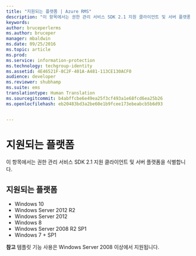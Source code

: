 ```yaml
---
title: "지원되는 플랫폼 | Azure RMS"
description: "이 항목에서는 권한 관리 서비스 SDK 2.1 지원 클라이언트 및 서버 플랫폼을 식별합니다."
keywords: 
author: bruceperlerms
ms.author: bruceper
manager: mbaldwin
ms.date: 09/25/2016
ms.topic: article
ms.prod: 
ms.service: information-protection
ms.technology: techgroup-identity
ms.assetid: 4E46521F-8C2F-401A-A481-113CE130ACF0
audience: developer
ms.reviewer: shubhamp
ms.suite: ems
translationtype: Human Translation
ms.sourcegitcommit: b4abffcbe6e49ea25f3cf493a1e68fcd6ea25b26
ms.openlocfilehash: eb20483bd3a2be60e1b9fcee173ebeabcb5b6d93


---
```


# <a name="supported-platforms"></a>지원되는 플랫폼

이 항목에서는 권한 관리 서비스 SDK 2.1 지원 클라이언트 및 서버 플랫폼을 식별합니다.

## <a name="supported-platforms"></a>지원되는 플랫폼

-   Windows 10
-   Windows Server 2012 R2
-   Windows Server 2012
-   Windows 8
-   Windows Server 2008 R2 SP1
-   Windows 7 + SP1

**참고** 템플릿 기능 사용은 Windows Server 2008 이상에서 지원됩니다.

 

 

 






<!--HONumber=Sep16_HO5-->


